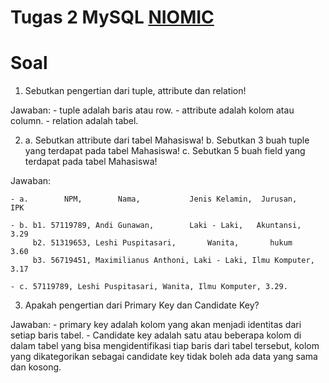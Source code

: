 # Tugas 2 MySQL [NIOMIC](https://niomic.com)

# Soal

1. Sebutkan pengertian dari tuple, attribute dan relation!

Jawaban:
    - tuple adalah baris atau row.
    - attribute adalah kolom atau column.
    - relation adalah tabel.


2.  a. Sebutkan attribute dari tabel Mahasiswa!
    b. Sebutkan 3 buah tuple yang terdapat pada tabel Mahasiswa!
    c. Sebutkan 5 buah field yang terdapat pada tabel Mahasiswa!

Jawaban:
    
    - a.        NPM,        Nama,           Jenis Kelamin,  Jurusan,     IPK

    - b. b1. 57119789, Andi Gunawan,        Laki - Laki,   Akuntansi,    3.29
         b2. 51319653, Leshi Puspitasari,       Wanita,       hukum      3.60
         b3. 56719451, Maximilianus Anthoni, Laki - Laki, Ilmu Komputer, 3.17

    - c. 57119789, Leshi Puspitasari, Wanita, Ilmu Komputer, 3.29.

3. Apakah pengertian dari Primary Key dan Candidate Key?

Jawaban:
    - primary key adalah kolom yang akan menjadi identitas dari setiap baris tabel.
    - Candidate key adalah satu atau beberapa kolom di dalam tabel yang bisa mengidentifikasi tiap baris dari tabel tersebut,
      kolom yang dikategorikan sebagai candidate key tidak boleh ada data yang sama dan kosong.

